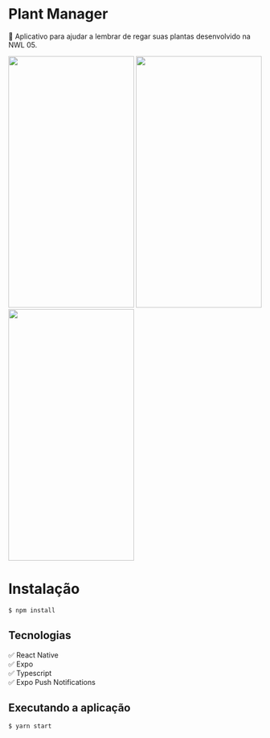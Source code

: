 #  Plant Manager
:seedling: Aplicativo para ajudar a lembrar de regar suas plantas desenvolvido na NWL 05.

<p float="left">
  <img src="https://i.imgur.com/HBDEaFa.jpeg" width="250" height="500"/>
  <img src="https://i.imgur.com/dLWlish.jpg" width="250" height="500"/>
  <img src="https://i.imgur.com/UiAZlHt.jpg" width="250" height="500"/>
</p>

# Instalação

```bash
$ npm install
```

## Tecnologias

:white_check_mark: React Native\
:white_check_mark: Expo\
:white_check_mark: Typescript\
:white_check_mark: Expo Push Notifications


## Executando a aplicação

```bash
$ yarn start
```

